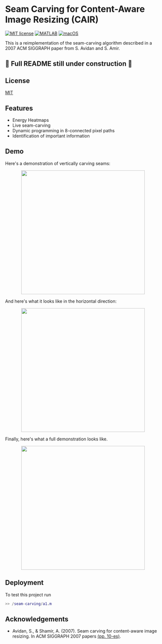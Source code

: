 
# Seam Carving for Content-Aware Image Resizing (CAIR)

[![MIT license](https://img.shields.io/badge/License-MIT-blue.svg)](https://lbesson.mit-license.org/) [![MATLAB](https://img.shields.io/badge/MATLAB-R2021a-orange)](https://www.mathworks.com/help/matlab/release-notes.html) [![macOS](https://svgshare.com/i/ZjP.svg)](https://svgshare.com/i/ZjP.svg)

This is a reimplementation of the seam-carving algorithm described in a 2007 ACM SIGGRAPH paper from S. Avidan and S. Amir.

## 🚧 Full README still under construction 🚧

## License

[MIT](https://choosealicense.com/licenses/mit/)

  
## Features

- Energy Heatmaps
- Live seam-carving
- Dynamic programming in 8-connected pixel paths
- Identification of important information
  
## Demo

Here's a demonstration of vertically carving seams:
<p align="center">
  <img src="https://user-images.githubusercontent.com/49384703/146843024-f3e40187-f72e-43cb-8b32-b3fa738da04b.gif" width=400> 
</p>

And here's what it looks like in the horizontal direction:
<p align="center">
  <img src="https://user-images.githubusercontent.com/49384703/146843037-89a992ed-b6d1-4c71-bda7-13076cc5bef8.gif" width=400> 
</p>

Finally, here's what a full demonstration looks like.

<p align="center">
  <img src="https://user-images.githubusercontent.com/49384703/146843044-55c62bd1-e1bc-4f1a-a811-46f304c1bfb5.gif" width=400> 
</p>

## Deployment

To test this project run

```MATLAB
>> /seam-carving/a1.m
```

## Acknowledgements

 - Avidan, S., & Shamir, A. (2007). Seam carving for content-aware image resizing. In ACM SIGGRAPH 2007 papers [(pp. 10-es)](https://faculty.idc.ac.il/arik/SCWeb/imret/index.html).
